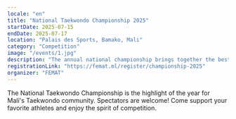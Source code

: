 ```yaml
---
locale: "en"
title: "National Taekwondo Championship 2025"
startDate: 2025-07-15
endDate: 2025-07-17
location: "Palais des Sports, Bamako, Mali"
category: "Competition"
image: "/events/1.jpg"
description: "The annual national championship brings together the best Taekwondo athletes from across Mali. Join us for three days of competition, camaraderie, and celebration of martial arts."
registrationLink: "https://femat.ml/register/championship-2025"
organizer: "FEMAT"
---
```


The National Taekwondo Championship is the highlight of the year for Mali's Taekwondo community. Spectators are welcome! Come support your favorite athletes and enjoy the spirit of competition. 